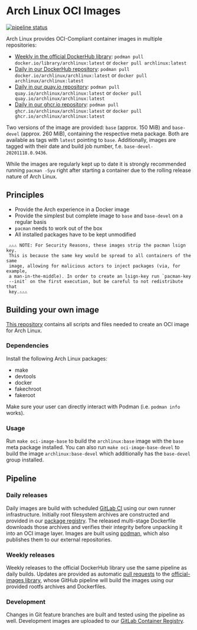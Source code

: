 # Arch Linux OCI Images

[![pipeline status](https://gitlab.archlinux.org/archlinux/archlinux-docker/badges/master/pipeline.svg)](https://gitlab.archlinux.org/archlinux/archlinux-docker/-/commits/master)

Arch Linux provides OCI-Compliant container images in multiple repositories:
* [Weekly in the official DockerHub library](https://hub.docker.com/_/archlinux): `podman pull docker.io/library/archlinux:latest` or `docker pull archlinux:latest`
* [Daily in our DockerHub repository](https://hub.docker.com/r/archlinux/archlinux): `podman pull docker.io/archlinux/archlinux:latest` or `docker pull archlinux/archlinux:latest`
* [Daily in our quay.io repository](https://quay.io/repository/archlinux/archlinux): `podman pull quay.io/archlinux/archlinux:latest` or `docker pull quay.io/archlinux/archlinux:latest`
* [Daily in our ghcr.io repository](https://github.com/archlinux/archlinux-docker/pkgs/container/archlinux): `podman pull ghcr.io/archlinux/archlinux:latest` or `docker pull ghcr.io/archlinux/archlinux:latest`

Two versions of the image are provided: `base` (approx. 150 MiB) and `base-devel` (approx. 260 MiB), containing the respective meta package. Both are available as tags with `latest` pointing to `base`. Additionally, images are tagged with their date and build job number, f.e. `base-devel-20201118.0.9436`.

While the images are regularly kept up to date it is strongly recommended running `pacman -Syu` right after starting a container due to the rolling release nature of Arch Linux.

## Principles
* Provide the Arch experience in a Docker image
* Provide the simplest but complete image to `base` and `base-devel` on a regular basis
* `pacman` needs to work out of the box
* All installed packages have to be kept unmodified

>>>
     ⚠️⚠️⚠️ NOTE: For Security Reasons, these images strip the pacman lsign key.
     This is because the same key would be spread to all containers of the same
     image, allowing for malicious actors to inject packages (via, for example,
     a man-in-the-middle). In order to create an lsign-key run `pacman-key
     --init` on the first execution, but be careful to not redistribute that
     key.⚠️⚠️⚠️
>>>

## Building your own image

[This repository](https://gitlab.archlinux.org/archlinux/archlinux-docker) contains all scripts and files needed to create an OCI image for Arch Linux.

### Dependencies
Install the following Arch Linux packages:

* make
* devtools
* docker
* fakechroot
* fakeroot

Make sure your user can directly interact with Podman (i.e. `podman info` works).

### Usage
Run `make oci-image-base` to build the `archlinux:base` image with the
`base` meta package installed. You can also run `make oci-image-base-devel` to
build the image `archlinux:base-devel` which additionally has the `base-devel` group installed.

## Pipeline

### Daily releases

Daily images are build with scheduled [GitLab CI](https://gitlab.archlinux.org/archlinux/archlinux-docker/-/blob/master/.gitlab-ci.yml) using our own runner infrastructure. Initially root filesystem archives are constructed and provided in our [package registry](https://gitlab.archlinux.org/archlinux/archlinux-docker/-/packages). The released multi-stage Dockerfile downloads those archives and verifies their integrity before unpacking it into an OCI image layer. Images are built using [podman](https://podman.io/), which also publishes them to our external repositories.

### Weekly releases

Weekly releases to the official DockerHub library use the same pipeline as daily builds. Updates are provided as automatic [pull requests](https://github.com/docker-library/official-images/pulls?q=is%3Apr+archlinux+is%3Aclosed+author%3Aarchlinux-github) to the [official-images library](https://github.com/docker-library/official-images/blob/master/library/archlinux), whose GitHub pipeline will build the images using our provided rootfs archives and Dockerfiles.

### Development

Changes in Git feature branches are built and tested using the pipeline as well. Development images are uploaded to our [GitLab Container Registry](https://gitlab.archlinux.org/archlinux/archlinux-docker/container_registry).
